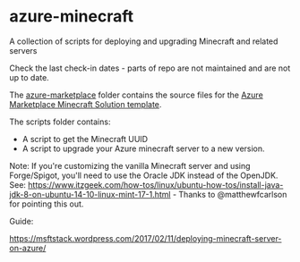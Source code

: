 # azure-minecraft
A collection of scripts for deploying and upgrading Minecraft and related servers

Check the last check-in dates - parts of repo are not maintained and are not up to date. 

The [azure-marketplace](./azure-marketplace) folder contains the source files for the [Azure Marketplace Minecraft Solution template](https://azuremarketplace.microsoft.com/en-us/marketplace/apps/msftstack.minecraft-server?tab=Overview).

The scripts folder contains:
- A script to get the Minecraft UUID
- A script to upgrade your Azure minecraft server to a new version.

Note: If you're customizing the vanilla Minecraft server and using Forge/Spigot, you'll need to use the Oracle JDK instead of the OpenJDK. See: https://www.itzgeek.com/how-tos/linux/ubuntu-how-tos/install-java-jdk-8-on-ubuntu-14-10-linux-mint-17-1.html - Thanks to @matthewfcarlson for pointing this out.

Guide:

https://msftstack.wordpress.com/2017/02/11/deploying-minecraft-server-on-azure/